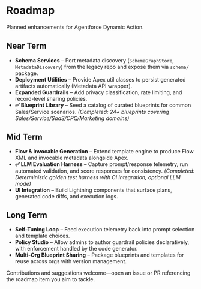 # Roadmap

Planned enhancements for Agentforce Dynamic Action.

## Near Term

- **Schema Services** – Port metadata discovery (`SchemaGraphStore`, `MetadataDiscovery`) from the legacy repo and expose them via `schema/` package.
- **Deployment Utilities** – Provide Apex util classes to persist generated artifacts automatically (Metadata API wrapper).
- **Expanded Guardrails** – Add privacy classification, rate limiting, and record-level sharing policies.
- **✅ Blueprint Library** – Seed a catalog of curated blueprints for common Sales/Service scenarios. *(Completed: 24+ blueprints covering Sales/Service/SaaS/CPQ/Marketing domains)*

## Mid Term

- **Flow & Invocable Generation** – Extend template engine to produce Flow XML and invocable metadata alongside Apex.
- **✅ LLM Evaluation Harness** – Capture prompt/response telemetry, run automated validation, and score responses for consistency. *(Completed: Deterministic golden test harness with CI integration, optional LLM mode)*
- **UI Integration** – Build Lightning components that surface plans, generated code diffs, and execution logs.

## Long Term

- **Self-Tuning Loop** – Feed execution telemetry back into prompt selection and template choices.
- **Policy Studio** – Allow admins to author guardrail policies declaratively, with enforcement handled by the code generator.
- **Multi-Org Blueprint Sharing** – Package blueprints and templates for reuse across orgs with version management.

Contributions and suggestions welcome—open an issue or PR referencing the roadmap item you aim to tackle.
